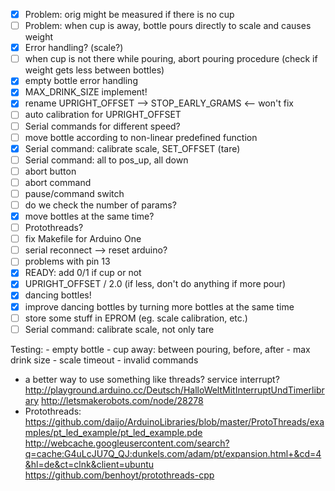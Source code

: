 
 - [x] Problem: orig might be measured if there is no cup
 - [ ] Problem: when cup is away, bottle pours directly to scale and causes weight
 - [x] Error handling? (scale?)
 - [ ] when cup is not there while pouring, abort pouring procedure (check if weight gets less between bottles)
 - [x] empty bottle error handling
 - [x] MAX_DRINK_SIZE implement!
 - [x] rename UPRIGHT_OFFSET --> STOP_EARLY_GRAMS <-- won't fix
 - [ ] auto calibration for UPRIGHT_OFFSET
 - [ ] Serial commands for different speed?
 - [ ] move bottle according to non-linear predefined function
 - [x] Serial command: calibrate scale, SET_OFFSET (tare)
 - [ ] Serial command: all to pos_up, all down
 - [ ] abort button
 - [ ] abort command
 - [ ] pause/command switch
 - [ ] do we check the number of params?
 - [x] move bottles at the same time?
 - [ ] Protothreads?
 - [ ] fix Makefile for Arduino One
 - [ ] serial reconnect --> reset arduino?
 - [ ] problems with pin 13
 - [x] READY: add 0/1 if cup or not
 - [x] UPRIGHT_OFFSET / 2.0 (if less, don't do anything if more pour)
 - [x] dancing bottles!
 - [x] improve dancing bottles by turning more bottles at the same time
 - [ ] store some stuff in EPROM (eg. scale calibration, etc.)
 - [ ] Serial command: calibrate scale, not only tare

Testing:
    - empty bottle
    - cup away: between pouring, before, after
    - max drink size
    - scale timeout
    - invalid commands

 
 - a better way to use something like threads? service interrupt?
        http://playground.arduino.cc/Deutsch/HalloWeltMitInterruptUndTimerlibrary
        http://letsmakerobots.com/node/28278
 - Protothreads:
    https://github.com/daijo/ArduinoLibraries/blob/master/ProtoThreads/examples/pt_led_example/pt_led_example.pde
    http://webcache.googleusercontent.com/search?q=cache:G4uLcJU7Q_QJ:dunkels.com/adam/pt/expansion.html+&cd=4&hl=de&ct=clnk&client=ubuntu
    https://github.com/benhoyt/protothreads-cpp
